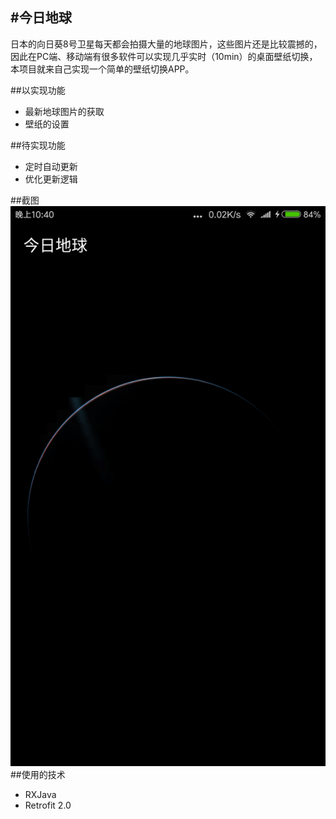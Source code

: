 #今日地球
--
日本的向日葵8号卫星每天都会拍摄大量的地球图片，这些图片还是比较震撼的，因此在PC端、移动端有很多软件可以实现几乎实时（10min）的桌面壁纸切换，本项目就来自己实现一个简单的壁纸切换APP。

##以实现功能
* 最新地球图片的获取
* 壁纸的设置

##待实现功能
* 定时自动更新
* 优化更新逻辑

##截图
![screen](https://github.com/shutup/DailyEarth/blob/master/device-2016-08-13-224047.png)
##使用的技术
* RXJava
* Retrofit 2.0
